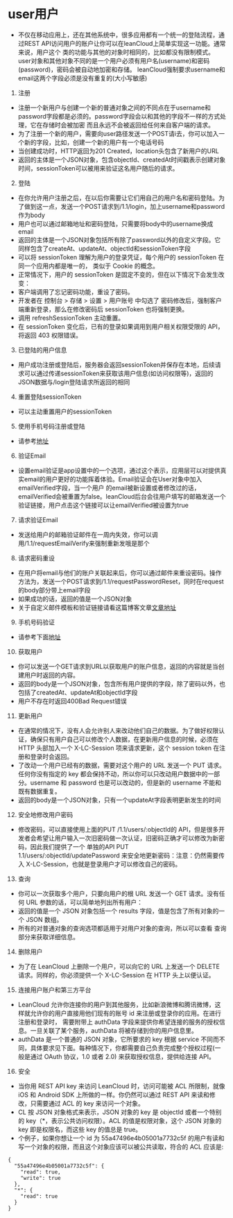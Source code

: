 # user用户
- 不仅在移动应用上，还在其他系统中，很多应用都有一个统一的登陆流程，通过REST API访问用户的账户让你可以在leanCloud上简单实现这一功能。通常来说，用户这个
类的功能与其他的对象时相同的，比如都没有限制模式。user对象和其他对象不同的是一个用户必须有用户名(username)和密码(password)，密码会被自动地加密和存储。
leanCloud强制要求username和email这两个字段必须是没有重复的(大小写敏感)
1. 注册
- 注册一个新用户与创建一个新的普通对象之间的不同点在于username和password字段都是必须的。password字段会以和其他的字段不一样的方式处理，它在存储时会被加密
而且永远不会被返回给任何来自客户端的请求。
- 为了注册一个新的用户，需要向user路径发送一个POST请i去，你可以加入一个新的字段，比如，创建一个新的用户有一个电话号码
- 当创建成功时，HTTP返回为201 Created，location头包含了新用户的URL
- 返回的主体是一个JSON对象，包含objectId、createdAt时间戳表示创建对象时间，sessionToken可以被用来验证这名用户随后的请求。
2. 登陆
- 在你允许用户注册之后，在以后你需要让它们用自己的用户名和密码登陆。为了做到这一点，发送一个POST请求到/1.1/login，加上username和password作为body
- 用户也可以通过邮箱地址和密码登陆，只需要将body中的username换成email
- 返回的主体是一个JSON对象包括所有除了password以外的自定义字段。它同样包含了createAt、updateAt、objectId和sessionToken字段
- 可以将 sessionToken 理解为用户的登录凭证，每个用户的 sessionToken 在同一个应用内都是唯一的， 类似于 Cookie 的概念。
- 正常情况下，用户的 sessionToken 是固定不变的，但在以下情况下会发生改变：
- 客户端调用了忘记密码功能，重设了密码。
- 开发者在 控制台 > 存储 > 设置 > 用户账号 中勾选了 密码修改后，强制客户端重新登录，那么在修改密码后 sessionToken 也将强制更换。
- 调用 refreshSessionToken 主动重置。
- 在 sessionToken 变化后，已有的登录如果调用到用户相关权限受限的 API，将返回 403 权限错误。
3. 已登陆的用户信息
- 用户成功注册或登陆后，服务器会返回sessionToken并保存在本地，后续请求可以通过传递sessionToken来获取该用户信息(如访问权限等)，返回的JSON数据与/login登陆请求所返回的相同
4. 重置登陆sessionToken
- 可以主动重置用户的sessionToken
5. 使用手机号码注册或登陆
- 请参考[地址](https://leancloud.cn/docs/rest_sms_api.html#hash-1925130390)
6. 验证Email
- 设置email验证是app设置中的一个选项，通过这个表示，应用层可以对提供真实email的用户更好的功能挥着体验。Email验证会在User对象中加入emailVerified字段，当一个用户
的email被新设置或者修改过的话，emailVerified会被重置为false。leanCloud后台会往用户填写的邮箱发送一个验证链接，用户点击这个链接可以让emailVerified被设置为true
7. 请求验证Email
- 发送给用户的邮箱验证邮件在一周内失效，你可以调用/1.1/requestEmailVerify来强制重新发哦是那个
8. 请求密码重设
- 在用户将email与他们的账户关联起来后，你可以通过邮件来重设密码。操作方法为，发送一个POST请求到/1.1/requestPasswordReset，同时在request的body部分带上email字段
- 如果成功的话，返回的值是一个JSON对象
- 关于自定义邮件模板和验证链接请看这篇博客文章[文章地址](https://blog.leancloud.cn/607/)
9. 手机号码验证
- 请参考下面[地址](https://leancloud.cn/docs/rest_sms_api.html#hash915522908)
10. 获取用户
- 你可以发送一个GET请求到URL以获取用户的账户信息，返回的内容就是当创建用户时返回的内容。
- 返回的body是一个JSON对象，包含所有用户提供的字段，除了密码以外，也包括了createdAt、updateAt和objectId字段
- 用户不存在时返回400Bad Request错误
11. 更新用户
- 在通常的情况下，没有人会允许别人来改动他们自己的数据。为了做好权限认证，确保只有用户自己可以修改个人数据，在更新用户信息的时候，必须在 HTTP 头部加入一个 X-LC-Session 项来请求更新，这个 session token 在注册和登录时会返回。
- 了改动一个用户已经有的数据，需要对这个用户的 URL 发送一个 PUT 请求。任何你没有指定的 key 都会保持不动，所以你可以只改动用户数据中的一部分。username 和 password 也是可以改动的，但是新的 username 不能和既有数据重复。
- 返回的body是一个JSON对象，只有一个updateAt字段表明更新发生的时间
12. 安全地修改用户密码
- 修改密码，可以直接使用上面的PUT /1.1/users/:objectId的 API，但是很多开发者会希望让用户输入一次旧密码做一次认证，旧密码正确才可以修改为新密码，因此我们提供了一个
单独的API PUT 1.1/users/:objectId/updatePassword 来安全地更新密码：注意：仍然需要传入 X-LC-Session，也就是登录用户才可以修改自己的密码。
13. 查询
- 你可以一次获取多个用户，只要向用户的根 URL 发送一个 GET 请求。没有任何 URL 参数的话，可以简单地列出所有用户：
- 返回的值是一个 JSON 对象包括一个 results 字段，值是包含了所有对象的一个 JSON 数组。
- 所有的对普通对象的查询选项都适用于对用户对象的查询，所以可以查看 查询 部分来获取详细信息。
14. 删除用户
- 为了在 LeanCloud 上删除一个用户，可以向它的 URL 上发送一个 DELETE 请求。同样的，你必须提供一个 X-LC-Session 在 HTTP 头上以便认证。
15. 连接用户账户和第三方平台
- LeanCloud 允许你连接你的用户到其他服务，比如新浪微博和腾讯微博，这样就允许你的用户直接用他们现有的账号 id 来注册或登录你的应用。在进行注册和登录时，
需要附带上 authData 字段来提供你希望连接的服务的授权信息。一旦关联了某个服务，authData 将被存储到你的用户信息里。
- authData 是一个普通的 JSON 对象，它所要求的 key 根据 service 不同而不同，具体要求见下面。每种情况下，你都需要自己负责完成整个授权过程(一般是通过 OAuth 协议，1.0 或者 2.0) 来获取授权信息，提供给连接 API。
16. 安全
- 当你用 REST API key 来访问 LeanCloud 时，访问可能被 ACL 所限制，就像 iOS 和 Android SDK 上所做的一样。你仍然可以通过 REST API 来读和修改，只需要通过 ACL 的 key 来访问一个对象。
- CL 按 JSON 对象格式来表示，JSON 对象的 key 是 objectId 或者一个特别的 key（*，表示公共访问权限）。ACL 的值是权限对象，这个 JSON 对象的 key 即是权限名，而这些 key 的值总是 true。
- 个例子，如果你想让一个 id 为 55a47496e4b05001a7732c5f 的用户有读和写一个对象的权限，而且这个对象应该可以被公共读取，符合的 ACL 应该是:
```
{
  "55a47496e4b05001a7732c5f": {
    "read": true,
    "write": true
  },
  "*": {
    "read": true
  }
}
```
